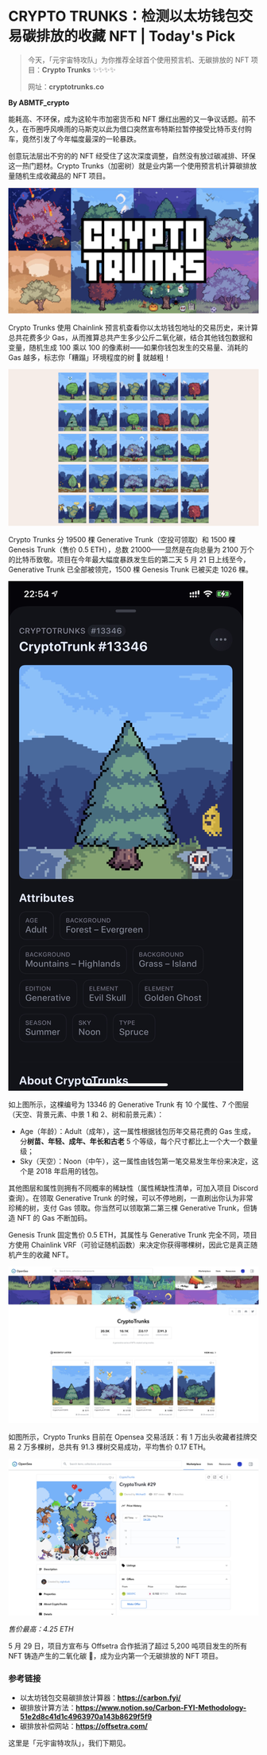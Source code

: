 # CRYPTO TRUNKS：检测以太坊钱包交易碳排放的收藏 NFT | Today's Pick

> 今天，「元宇宙特攻队」为你推荐全球首个使用预言机、无碳排放的 NFT 项目：**Crypto Trunks** ✨✨✨✨
>
> 网址：**cryptotrunks.co**

**By ABMTF_crypto**

能耗高、不环保，成为这轮牛市加密货币和 NFT 爆红出圈的又一争议话题。前不久，在币圈呼风唤雨的马斯克以此为借口突然宣布特斯拉暂停接受比特币支付购车，竟然引发了今年幅度最深的一轮暴跌。

创意玩法层出不穷的的 NFT 经受住了这次深度调整，自然没有放过碳减排、环保这一热门题材。Crypto Trunks（加密树）就是业内第一个使用预言机计算碳排放量随机生成收藏品的 NFT 项目。

![](./cover.jpg)

Crypto Trunks 使用 Chainlink 预言机查看你以太坊钱包地址的交易历史，来计算总共花费多少 Gas，从而推算总共产生多少公斤二氧化碳，结合其他钱包数据和变量，随机生成 100 乘以 100 的像素树——如果你钱包发生的交易量、消耗的 Gas 越多，标志你「糟蹋」环境程度的树 🌲 就越粗！

![](./trees.jpg)

Crypto Trunks 分 19500 棵 Generative Trunk（空投可领取）和 1500 棵 Genesis Trunk（售价 0.5 ETH），总数 21000——显然是在向总量为 2100 万个的比特币致敬。项目在今年最大幅度暴跌发生后的第二天 5 月 21 日上线至今，Generative Trunk 已全部被领完，1500 棵 Genesis Trunk 已被买走 1026 棵。

![](./example.jpg)

如上图所示，这棵编号为 13346 的 Generative Trunk 有 10 个属性、7 个图层（天空、背景元素、中景 1 和 2、树和前景元素）：

- Age（年龄）：Adult（成年），这一属性根据钱包历年交易花费的 Gas 生成，分**树苗、年轻、成年、年长和古老** 5 个等级，每个尺寸都比上一个大一个数量级；
- Sky（天空）：Noon（中午），这一属性由钱包第一笔交易发生年份来决定，这个是 2018 年启用的钱包。

其他图层和属性则拥有不同概率的稀缺性（属性稀缺性清单，可加入项目 Discord 查询）。在领取 Generative Trunk 的时候，可以不停地刷，一直刷出你认为非常珍稀的树，支付 Gas 领取。你当然可以领取第二第三棵 Generative Trunk，但铸造 NFT 的 Gas 不断加码。

Genesis Trunk 固定售价 0.5 ETH，其属性与 Generative Trunk 完全不同，项目方使用 Chainlink VRF（可验证随机函数）来决定你获得哪棵树，因此它是真正随机产生的收藏 NFT。

![](./opensea.jpg)

如图所示，Crypto Trunks 目前在 Opensea 交易活跃：有 1 万出头收藏者挂牌交易 2 万多棵树，总共有 91.3 棵树交易成功，平均售价 0.17 ETH。

![](./highest.jpg)

_售价最高：4.25 ETH_

5 月 29 日，项目方宣布与 Offsetra 合作抵消了超过 5,200 吨项目发生的所有 NFT 铸造产生的二氧化碳 ，成为业内第一个无碳排放的 NFT 项目。

### 参考链接

- 以太坊钱包交易碳排放计算器：**https://carbon.fyi/**
- 碳排放计算方法：**https://www.notion.so/Carbon-FYI-Methodology-51e2d8c41d1c4963970a143b8629f5f9**
- 碳排放补偿网站：**https://offsetra.com/**

这里是「元宇宙特攻队」，我们下期见。
